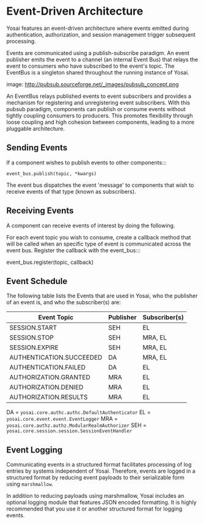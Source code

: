# Event-Driven Architecture
Yosai features an event-driven architecture where events emitted during
authentication, authorization, and session management trigger subsequent
processing.

Events are communicated using a publish-subscribe paradigm.  An event publisher
emits the event to a channel (an internal Event Bus) that relays the event to
consumers who have subscribed to the event's topic. The EventBus is a singleton
shared throughout the running instance of Yosai.

image:  http://pubsub.sourceforge.net/_images/pubsub_concept.png

An EventBus relays published events to event subscribers and provides a mechanism for
registering and unregistering event subscribers. With this pubsub paradigm,
components can publish or consume events without tightly coupling consumers to
producers.  This promotes flexibility through loose coupling and high cohesion
between components, leading to a more pluggable architecture.


## Sending Events
If a component wishes to publish events to other components:::

    event_bus.publish(topic, *kwargs)

The event bus dispatches the event 'message' to components that wish to receive
events of that type (known as subscribers).


## Receiving Events
A component can receive events of interest by doing the following.

For each event topic you wish to consume, create a callback method
that will be called when an specific type of event is communicated across
the event bus.  Register the callback with the event_bus:::

   event_bus.register(topic, callback)


## Event Schedule
The following table lists the Events that are used in Yosai, who the
publisher of an event is, and who the subscriber(s) are:

| Event Topic              | Publisher  | Subscriber(s) |
|--------------------------|------------|---------------|
| SESSION.START            | SEH        | EL            |
| SESSION.STOP             | SEH        | MRA, EL       |
| SESSION.EXPIRE           | SEH        | MRA, EL       |
| AUTHENTICATION.SUCCEEDED | DA         | MRA, EL       |
| AUTHENTICATION.FAILED    | DA         | EL            |
| AUTHORIZATION.GRANTED    | MRA        | EL            |
| AUTHORIZATION.DENIED     | MRA        | EL            |
| AUTHORIZATION.RESULTS    | MRA        | EL            |

DA = ``yosai.core.authc.authc.DefaultAuthenticator``
EL = ``yosai.core.event.event.EventLogger``
MRA = ``yosai.core.authz.authz.ModularRealmAuthorizer``
SEH = ``yosai.core.session.session.SessionEventHandler``


## Event Logging
Communicating events in a structured format facilitates processing of log
entries by systems independent of Yosai.  Therefore, events are
logged in a structured format by reducing event payloads to their serializable
form using ``marshmallow``.

In addition to reducing payloads using marshmallow, Yosai includes an optional
logging module that features JSON encoded formatting.  It is highly recommended
that you use it or another structured format for logging events.
